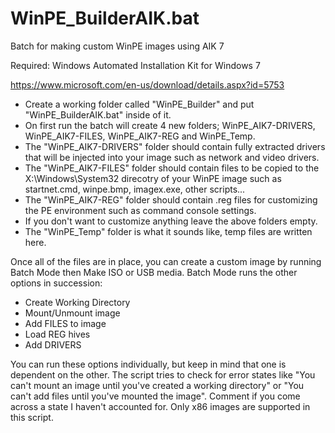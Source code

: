 # WinPE_BuilderAIK.bat
Batch for making custom WinPE images using AIK 7

Required: Windows Automated Installation Kit for Windows 7

https://www.microsoft.com/en-us/download/details.aspx?id=5753

- Create a working folder called "WinPE_Builder" and put "WinPE_BuilderAIK.bat" inside of it.
- On first run the batch will create 4 new folders; WinPE_AIK7-DRIVERS, WinPE_AIK7-FILES, WinPE_AIK7-REG and WinPE_Temp.
- The "WinPE_AIK7-DRIVERS" folder should contain fully extracted drivers that will be injected into your image such as network and video drivers.
- The "WinPE_AIK7-FILES" folder should contain files to be copied to the X:\Windows\System32 direcotry of your WinPE image such as startnet.cmd, winpe.bmp, imagex.exe, other scripts...
- The "WinPE_AIK7-REG" folder should contain .reg files for customizing the PE environment such as command console settings.
- If you don't want to customize anything leave the above folders empty.
- The "WinPE_Temp" folder is what it sounds like, temp files are written here.

Once all of the files are in place, you can create a custom image by running Batch Mode then Make ISO or USB media.  Batch Mode runs the other options in succession: 
- Create Working Directory
- Mount/Unmount image
- Add FILES to image
- Load REG hives
- Add DRIVERS

You can run these options individually, but keep in mind that one is dependent on the other.  The script tries to check for error states like "You can't mount an image until you've created a working directory" or "You can't add files until you've mounted the image".  Comment if you come across a state I haven't accounted for.  Only x86 images are supported in this script.
